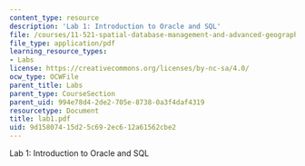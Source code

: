 ```yaml
---
content_type: resource
description: 'Lab 1: Introduction to Oracle and SQL'
file: /courses/11-521-spatial-database-management-and-advanced-geographic-information-systems-spring-2003/9d15807415d25c692ec612a61562cbe2_lab1.pdf
file_type: application/pdf
learning_resource_types:
- Labs
license: https://creativecommons.org/licenses/by-nc-sa/4.0/
ocw_type: OCWFile
parent_title: Labs
parent_type: CourseSection
parent_uid: 994e78d4-2de2-705e-8738-0a3f4daf4319
resourcetype: Document
title: lab1.pdf
uid: 9d158074-15d2-5c69-2ec6-12a61562cbe2
---
```

Lab 1: Introduction to Oracle and SQL